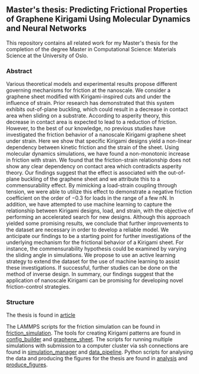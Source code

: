 ## Master's thesis: Predicting Frictional Properties of Graphene Kirigami Using Molecular Dynamics and Neural Networks

This repository contains all related work for my Master's thesis for the completion of the degree Master in Computational Science: Materials Science at the University of Oslo.


### Abstract
Various theoretical models and experimental results propose different governing mechanisms for friction at the nanoscale. We consider a graphene sheet modified with Kirigami-inspired cuts and under the influence of strain. Prior research has demonstrated that this system exhibits out-of-plane buckling, which could result in a decrease in contact area when sliding on a substrate. According to asperity theory, this decrease in contact area is expected to lead to a reduction of friction. However, to the best of our knowledge, no previous studies have investigated the friction behavior of a nanoscale Kirigami graphene sheet under strain. Here we show that specific Kirigami designs yield a non-linear dependency between kinetic friction and the strain of the sheet. Using molecular dynamics simulations, we have found a non-monotonic increase in friction with strain. We found that the friction-strain relationship does not show any clear dependency on contact area which contradicts asperity theory. Our findings suggest that the effect is associated with the out-of-plane buckling of the graphene sheet and we attribute this to a commensurability effect. By mimicking a load-strain coupling through tension, we were able to utilize this effect to demonstrate a negative friction coefficient on the order of −0.3 for loads in the range of a few nN. In addition, we have attempted to use machine learning to capture the relationship between Kirigami designs, load, and strain, with the objective of performing an accelerated search for new designs. Although this approach yielded some promising results, we conclude that further improvements to the dataset are necessary in order to develop a reliable model. We anticipate our findings to be a starting point for further investigations of the underlying mechanism for the frictional behavior of a Kirigami sheet. For instance, the commensurability hypothesis could be examined by varying the sliding angle in simulations. We propose to use an active learning strategy to extend the dataset for the use of machine learning to assist these investigations. If successful, further studies can be done on the method of inverse design. In summary, our findings suggest that the application of nanoscale Kirigami can be promising for developing novel friction-control strategies.

### Structure
The thesis is found in [article](article)  
<!-- file is found in [article/main.pdf](article/main.pdf)... -->

The LAMMPS scripts for the friction simulation can be found in [friction_simulation](friction_simulation). The tools for creating Kirigami patterns are found in [config_builder](config_builder) and [graphene_sheet](graphene_sheet). The scripts for running multiple simulations with submission to a computer cluster via ssh connections are found in [simulation_manager](simulation_manager) and [data_pipeline](data_pipeline). Python scripts for analysing the data and producing the figures for the thesis are found in [analysis](analysis) and [produce_figures](produce_figures).